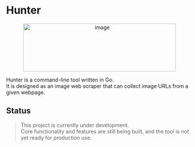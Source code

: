 # Hunter
<p align="center">
  <img width="413" height="130" alt="image" src="https://github.com/user-attachments/assets/e937a6a4-4a94-42c1-beb0-523c5e52d7ed" />
</p>



Hunter is a command-line tool written in Go.  
It is designed as an image web scraper that can collect image URLs from a given webpage.

## Status

>This project is currently under development.  
>Core functionality and features are still being built, and the tool is not yet ready for production use.
>
